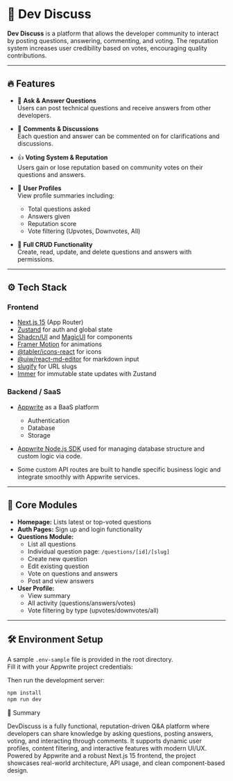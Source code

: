 # 🚀 Dev Discuss

**Dev Discuss** is a platform that allows the developer community to interact by posting questions, answering, commenting, and voting. The reputation system increases user credibility based on votes, encouraging quality contributions.

---

## 🔥 Features

- 📝 **Ask & Answer Questions**  
  Users can post technical questions and receive answers from other developers.

- 💬 **Comments & Discussions**  
  Each question and answer can be commented on for clarifications and discussions.

- 👍 **Voting System & Reputation**  
  Users gain or lose reputation based on community votes on their questions and answers.

- 👤 **User Profiles**  
  View profile summaries including:

  - Total questions asked
  - Answers given
  - Reputation score
  - Vote filtering (Upvotes, Downvotes, All)

- 🔄 **Full CRUD Functionality**  
  Create, read, update, and delete questions and answers with permissions.

---

## ⚙️ Tech Stack

### Frontend

- [Next.js 15](https://nextjs.org/) (App Router)
- [Zustand](https://github.com/pmndrs/zustand) for auth and global state
- [Shadcn/UI](https://ui.shadcn.com/) and [MagicUI](https://magicui.design/) for components
- [Framer Motion](https://www.framer.com/motion/) for animations
- [@tabler/icons-react](https://www.npmjs.com/package/@tabler/icons-react) for icons
- [@uiw/react-md-editor](https://github.com/uiwjs/react-md-editor) for markdown input
- [slugify](https://www.npmjs.com/package/slugify) for URL slugs
- [Immer](https://immerjs.github.io/immer/) for immutable state updates with Zustand

### Backend / SaaS

- [Appwrite](https://appwrite.io/) as a BaaS platform

  - Authentication
  - Database
  - Storage

- [Appwrite Node.js SDK](https://github.com/appwrite/sdk-for-node) used for managing database structure and custom logic via code.
- Some custom API routes are built to handle specific business logic and integrate smoothly with Appwrite services.

---

## 🧠 Core Modules

- **Homepage:** Lists latest or top-voted questions
- **Auth Pages:** Sign up and login functionality
- **Questions Module:**
  - List all questions
  - Individual question page: `/questions/[id]/[slug]`
  - Create new question
  - Edit existing question
  - Vote on questions and answers
  - Post and view answers
- **User Profile:**
  - View summary
  - All activity (questions/answers/votes)
  - Vote filtering by type (upvotes/downvotes/all)

---

## 🛠️ Environment Setup

A sample `.env-sample` file is provided in the root directory.  
Fill it with your Appwrite project credentials:

Then run the development server:

```bash
npm install
npm run dev

```

📌 Summary

DevDiscuss is a fully functional, reputation-driven Q&A platform where developers can share knowledge by asking questions, posting answers, voting, and interacting through comments. It supports dynamic user profiles, content filtering, and interactive features with modern UI/UX. Powered by Appwrite and a robust Next.js 15 frontend, the project showcases real-world architecture, API usage, and clean component-based design.
